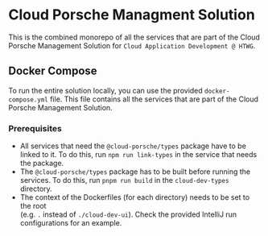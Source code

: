 # Cloud Porsche Managment Solution

This is the combined monorepo of all the services that are part of the Cloud Porsche Management Solution for
`Cloud Application Development @ HTWG`.

## Docker Compose

To run the entire solution locally, you can use the provided `docker-compose.yml` file. This file contains all the
services that are part of the Cloud Porsche Management Solution.

### Prerequisites

- All services that need the `@cloud-porsche/types` package have to be linked to it. To do this, run
  `npm run link-types` in the service that needs the package.
- The `@cloud-porsche/types` package has to be built before running the services. To do this, run `pnpm run build` in
  the
  `cloud-dev-types` directory.
- The context of the Dockerfiles (for each directory) needs to be set to the root  
  (e.g. `.` instead of `./cloud-dev-ui`). Check the provided IntelliJ run configurations for an example.
